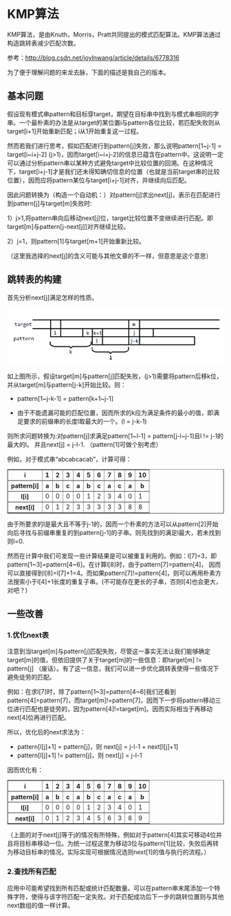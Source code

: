 # KMP算法

KMP算法，是由Knuth，Morris，Pratt共同提出的模式匹配算法。KMP算法通过构造跳转表减少匹配次数。

参考：http://blog.csdn.net/joylnwang/article/details/6778316

为了便于理解问题的来龙去脉，下面的描述是我自己的版本。

## 基本问题

假设现有模式串pattern和目标穿target，期望在目标串中找到与模式串相同的字串。一个最朴素的办法是从target的某位置i与pattern各位比较，若匹配失败则从target[i+1]开始重新匹配；i从1开始重复这一过程。

然而若我们进行思考，假如匹配进行到pattern[j]失败，那么说明pattern[1~j-1] = target[i~i+j-2] (j>1)，因而target[i~i+j-2]的信息已蕴含在pattern中。这说明一定可以通过分析pattern串以某种方式避免target中比较位置的回溯。在这种情况下，target[i+j-1]才是我们还未得知确切信息的位置（也就是当前target串的比较位置），因而应将pattern某位与target[i+j-1]对齐，并继续向后匹配。

因此问题转换为（构造一个自动机：）对pattern[j]求出next[j]，表示在匹配进行到pattern[j]与target[m]失败时:

1）j>1,将pattern串向后移动next[j]位，target比较位置不变继续进行匹配。即target[m]与pattern[j-next[j]]对齐继续比较。

2）j=1，则pattern[1]与target[m+1]开始重新比较。

（这里我选择的next[j]的含义可能与其他文章的不一样，但意思是这个意思）

## 跳转表的构建

首先分析next[j]满足怎样的性质。

![](kmp.png)

如上图所示，假设target[m]与pattern[j]匹配失败，(j>1)需要将pattern后移k位，并从target[m]与pattern[j-k]开始比较。则：

- pattern[1~j-k-1] = pattern[k+1~j-1]

- 由于不能遗漏可能的匹配位置，因而所求的k应为满足条件的最小的值，即满足要求的前缀串的长度l取最大的一个。(l = j-k-1)

则所求问题转换为:对pattern[j]求满足pattern[1~l-1] = pattern[j-l~j-1]且l != j-1的最大的l。
并且next[j] = j-l-1. （pattern[1]可做个别考虑）

例如，对于模式串“abcabcacab”，计算可得：

<table border="1" align="center">
  <tr>
    <th>i</th>
    <th>1</th><th>2</th><th>3</th><th>4</th><th>5</th><th>6</th><th>7</th><th>8</th><th>9</th><th>10</th>
  </tr>
  <tr>
    <th>pattern[i]</th>
    <th>a</th><th>b</th><th>c</th><th>a</th><th>b</th><th>c</th><th>a</th><th>c</th><th>a</th><th>b</th>
  </tr>
  <tr>
    <th>l[i]</td>
    <td>0</td><td>0</td><td>0</td><td>0</td><td>1</td><td>2</td><td>3</td><td>4</td><td>0</td><td>1</td>
  </tr>
 <tr>
    <th>next[i]</td>
    <td>0</td><td>1</td><td>2</td><td>3</td><td>3</td><td>3</td><td>3</td><td>3</td><td>8</td><td>8</td>
  </tr>
</table>

由于所要求的l是最大且不等于j-1的，因而一个朴素的方法可以从pattern[2]开始向后寻找与前缀串重复的到pattern[j-1]的子串。则先找到的满足l最大，若未找到则l=0.

然而在计算中我们可发现一些计算结果是可以被重复利用的。例如：l[7]=3，即pattern[1~3]=pattern[4~6]。在计算l[8]时，由于pattern[7]=pattern[4]，
因而可以直接得到l[8]=l[7]+1=4。而如果pattern[7]!=pattern[4]，则可以再用朴素方法搜索小于l[4]+1长度的重复子串。(不可能存在更长的子串，否则l[4]也会更大，对吧？)

## 一些改善

### 1.优化next表

注意到当target[m]与pattern[j]匹配失败，尽管这一事实无法让我们能够确定target[m]的值，但依旧提供了关于target[m]的一些信息：即target[m] != pattern[j] （废话）。有了这一信息，我们可以进一步优化跳转表使得一些情况下避免徒劳的匹配。

例如：在求l[7]时，除了pattern[1~3]=pattern[4~6]我们还看到pattern[4]=pattern[7]，而target[m]!=pattern[7]，因而下一步将pattern移动三位进行匹配也是徒劳的，因为pattern[4]!=target[m]。因而实际相当于再移动next[4]位再进行匹配。

所以，优化后的next求法为：

- pattern[l[j]+1] = pattern[j]，则  next[j] = j-l-1 + next[l[j]+1]
- pattern[l[j]+1] != pattern[j]，则  next[j] = j-l-1

因而优化有：

<table border="1" align="center">
  <tr>
    <th>i</th>
    <th>1</th><th>2</th><th>3</th><th>4</th><th>5</th><th>6</th><th>7</th><th>8</th><th>9</th><th>10</th>
  </tr>
  <tr>
    <th>pattern[i]</th>
    <th>a</th><th>b</th><th>c</th><th>a</th><th>b</th><th>c</th><th>a</th><th>c</th><th>a</th><th>b</th>
  </tr>
  <tr>
    <th>l[i]</td>
    <td>0</td><td>0</td><td>0</td><td>0</td><td>1</td><td>2</td><td>3</td><td>4</td><td>0</td><td>1</td>
  </tr>
 <tr>
    <th>next[i]</td>
    <td>0</td><td>1</td><td>2</td><td>3</td><td>4</td><td>5</td><td>6</td><td>3</td><td>8</td><td>9</td>
  </tr>
</table>

（上面的对于next[j]等于j的情况有所特殊，例如对于pattern[4]其实可移动4位并且将目标串移动一位。为统一过程这里为移动3位与pattern[1]比较，失败后再转为移动目标串的情况。实际实现可根据情况选则next[1]的值与执行的流程。）

### 2.查找所有匹配

应用中可能希望找到所有匹配或统计匹配数量。可以在pattern串末尾添加一个特殊字符，使得与该字符匹配一定失败。对于匹配成功后下一步的跳转位置则与其他next数组的值一样计算。

<br><br><br><br>
